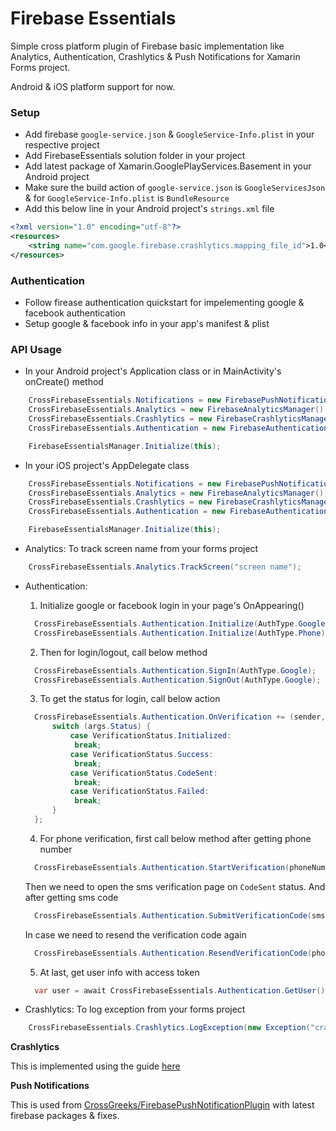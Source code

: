 # Firebase Essentials

Simple cross platform plugin of Firebase basic implementation like Analytics, Authentication, Crashlytics & Push Notifications for Xamarin Forms project.

Android & iOS platform support for now.

### Setup
* Add firebase `google-service.json` & `GoogleService-Info.plist` in your respective project
* Add FirebaseEssentials solution folder in your project
* Add latest package of Xamarin.GooglePlayServices.Basement in your Android project
* Make sure the build action of `google-service.json` is `GoogleServicesJson` & for `GoogleService-Info.plist` is `BundleResource`
* Add this below line in your Android project's `strings.xml` file
```xml
<?xml version="1.0" encoding="utf-8"?>
<resources>
    <string name="com.google.firebase.crashlytics.mapping_file_id">1.0</string>
</resources>
```

### Authentication
* Follow firease authentication quickstart for impelementing google & facebook authentication
* Setup google & facebook info in your app's manifest & plist

### API Usage
* In your Android project's Application class or in MainActivity's onCreate() method
``` csharp
	CrossFirebaseEssentials.Notifications = new FirebasePushNotificationManager();
	CrossFirebaseEssentials.Analytics = new FirebaseAnalyticsManager();
	CrossFirebaseEssentials.Crashlytics = new FirebaseCrashlyticsManager();
	CrossFirebaseEssentials.Authentication = new FirebaseAuthenticationManager();

	FirebaseEssentialsManager.Initialize(this);
```

* In your iOS project's AppDelegate class
``` csharp
	CrossFirebaseEssentials.Notifications = new FirebasePushNotificationManager();
	CrossFirebaseEssentials.Analytics = new FirebaseAnalyticsManager();
	CrossFirebaseEssentials.Crashlytics = new FirebaseCrashlyticsManager();
	CrossFirebaseEssentials.Authentication = new FirebaseAuthenticationManager();

	FirebaseEssentialsManager.Initialize(this);
```

* Analytics: To track screen name from your forms project
``` csharp
	CrossFirebaseEssentials.Analytics.TrackScreen("screen name");
```

* Authentication:
  1. Initialize google or facebook login in your page's OnAppearing()
  ``` csharp
  	CrossFirebaseEssentials.Authentication.Initialize(AuthType.Google, googleClientId);
  	CrossFirebaseEssentials.Authentication.Initialize(AuthType.Phone)
  ```

  2. Then for login/logout, call below method
  ``` csharp
  	CrossFirebaseEssentials.Authentication.SignIn(AuthType.Google);
  	CrossFirebaseEssentials.Authentication.SignOut(AuthType.Google);
  ```

  3. To get the status for login, call below action
  ``` csharp
  	CrossFirebaseEssentials.Authentication.OnVerification += (sender, args) => {
  		switch (args.Status) {
  			case VerificationStatus.Initialized:
  			 break;
  			case VerificationStatus.Success:
  			 break;
  			case VerificationStatus.CodeSent:
  			 break;
  			case VerificationStatus.Failed:
  			 break;
  		}
  	};
  ```

  4. For phone verification, first call below method after getting phone number
  ``` csharp
  	CrossFirebaseEssentials.Authentication.StartVerification(phoneNumber);
  ```
  Then we need to open the sms verification page on `CodeSent` status. And after getting sms code
  ``` csharp
  	CrossFirebaseEssentials.Authentication.SubmitVerificationCode(smsCode);
  ```
  In case we need to resend the verification code again
  ``` csharp
  	CrossFirebaseEssentials.Authentication.ResendVerificationCode(phoneNumber);
  ```

  5. At last, get user info with access token
  ``` csharp
  	var user = await CrossFirebaseEssentials.Authentication.GetUser();
  ```

* Crashlytics: To log exception from your forms project
``` csharp
	CrossFirebaseEssentials.Crashlytics.LogException(new Exception("crash"));
```

**Crashlytics**

This is implemented using the guide [here](https://github.com/a-imai/XamarinCrashlyticsUpgradeSample)


**Push Notifications**

This is used from [CrossGreeks/FirebasePushNotificationPlugin](https://github.com/CrossGeeks/FirebasePushNotificationPlugin) with latest firebase packages & fixes.